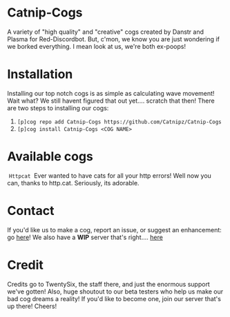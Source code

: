 # Catnip-Cogs
A variety of "high quality" and "creative" cogs created by Danstr and Plasma for Red-Discordbot.
But, c'mon, we know you are just wondering if we borked everything.
I mean look at us, we're both ex-poops!

# Installation
Installing our top notch cogs is as simple as calculating wave movement!
Wait what? We still havent figured that out yet.... scratch that then!
There are two steps to installing our cogs:
  1. `[p]cog repo add Catnip-Cogs https://github.com/Catnipz/Catnip-Cogs`
  2. `[p]cog install Catnip-Cogs <COG NAME>`
  
# Available cogs
  `Httpcat`
  Ever wanted to have cats for all your http errors! Well now you can, thanks to http.cat. Seriously, its adorable.

# Contact
If you'd like us to make a cog, report an issue, or suggest an enhancement: go [here](https://github.com/Catnipz/Catnip-Cogs/issues)! We also have a **WIP** server that's right.... [here](https://discord.gg/7N2rEpy)

# Credit
Credits go to TwentySix, the staff there, and just the enormous support we've gotten! Also, huge shoutout to our beta testers who help us make our bad cog dreams a reality! If you'd like to become one, join our server that's up there! Cheers!
